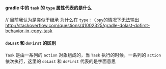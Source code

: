 #### gradle 中的 `task` 的 `type` 属性代表的是什么
// 目前我认为是类似于继承
为什么在 `type： Copy`的情况下无法输出
http://stackoverflow.com/questions/41002325/gradle-dolast-dofirst-behavior-in-copy-task
#### `doLast` 和 `doFirst` 的区别
 `Task` 是由一系列的 `action` 对象组成的，当 `Task` 执行的时候，一系列的 `action` 依次执行，这里的 `doLast` 和 `doFirst` 代表的是字面意思
